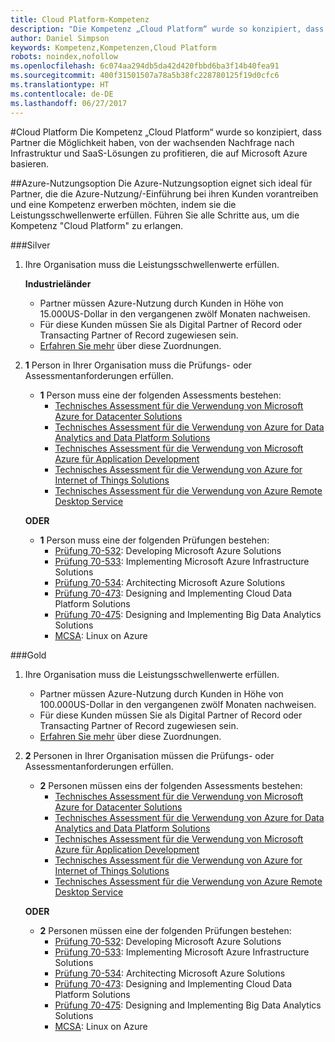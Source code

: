 ```yaml
---
title: Cloud Platform-Kompetenz
description: "Die Kompetenz „Cloud Platform“ wurde so konzipiert, dass Partner die Möglichkeit haben, von der wachsenden Nachfrage nach Infrastruktur und SaaS-Lösungen zu profitieren, die auf Microsoft Azure basieren."
author: Daniel Simpson
keywords: Kompetenz,Kompetenzen,Cloud Platform
robots: noindex,nofollow
ms.openlocfilehash: 6c074aa294db5da42d420fbbd6ba3f14b40fea91
ms.sourcegitcommit: 400f31501507a78a5b38fc228780125f19d0cfc6
ms.translationtype: HT
ms.contentlocale: de-DE
ms.lasthandoff: 06/27/2017
---
```

#<a name="cloud-platform"></a>Cloud Platform
Die Kompetenz „Cloud Platform“ wurde so konzipiert, dass Partner die Möglichkeit haben, von der wachsenden Nachfrage nach Infrastruktur und SaaS-Lösungen zu profitieren, die auf Microsoft Azure basieren.

##<a name="azure-consumption-option"></a>Azure-Nutzungsoption
Die Azure-Nutzungsoption eignet sich ideal für Partner, die die Azure-Nutzung/-Einführung bei ihren Kunden vorantreiben und eine Kompetenz erwerben möchten, indem sie die Leistungsschwellenwerte erfüllen. Führen Sie alle Schritte aus, um die Kompetenz "Cloud Platform" zu erlangen.

###<a name="silver"></a>Silver

1. Ihre Organisation muss die Leistungsschwellenwerte erfüllen.

    **Industrieländer**
    
    - Partner müssen Azure-Nutzung durch Kunden in Höhe von 15.000US-Dollar in den vergangenen zwölf Monaten nachweisen.
    - Für diese Kunden müssen Sie als Digital Partner of Record oder Transacting Partner of Record zugewiesen sein.
    - [Erfahren Sie mehr](https://partner.microsoft.com/en-us/membership/digital-partner-of-record) über diese Zuordnungen.  
  
2. **1** Person in Ihrer Organisation muss die Prüfungs- oder Assessmentanforderungen erfüllen.

    - **1** Person muss eine der folgenden Assessments bestehen:
        - [Technisches Assessment für die Verwendung von Microsoft Azure for Datacenter Solutions](https://partneruniversity.microsoft.com/?whr=uri:MicrosoftAccount&courseId=13736&scoId=N3FXNd7VB_8805299994)
        - [Technisches Assessment für die Verwendung von Azure for Data Analytics and Data Platform Solutions](https://partneruniversity.microsoft.com/?whr=uri:MicrosoftAccount&courseId=13735&scoId=eOi68a7VB_1905299994)
        - [Technisches Assessment für die Verwendung von Microsoft Azure für Application Development](https://partneruniversity.microsoft.com/?whr=uri:MicrosoftAccount&courseId=13979&scoId=enD8qylbB_9305299993)
        - [Technisches Assessment für die Verwendung von Azure for Internet of Things Solutions](https://partneruniversity.microsoft.com/?whr=uri:MicrosoftAccount&courseId=16252&scoId=ABMqsgVLC_4605996570)
        - [Technisches Assessment für die Verwendung von Azure Remote Desktop Service](https://partneruniversity.microsoft.com/?whr=uri:MicrosoftAccount&courseId=16571&scoId=R4xnMbpgC_3505996570)

    **ODER**

    - **1** Person muss eine der folgenden Prüfungen bestehen:
        - [Prüfung 70-532](https://www.microsoft.com/en-us/learning/exam-70-532.aspx): Developing Microsoft Azure Solutions
        - [Prüfung 70-533](https://www.microsoft.com/en-us/learning/exam-70-533.aspx): Implementing Microsoft Azure Infrastructure Solutions
        - [Prüfung 70-534](https://www.microsoft.com/en-us/learning/exam-70-534.aspx): Architecting Microsoft Azure Solutions
        - [Prüfung 70-473](https://www.microsoft.com/en-us/learning/exam-70-473.aspx): Designing and Implementing Cloud Data Platform Solutions
        - [Prüfung 70-475](https://www.microsoft.com/en-us/learning/exam-70-475.aspx): Designing and Implementing Big Data Analytics Solutions
        - [MCSA](https://www.microsoft.com/en-us/learning/mcsa-linux-azure-certification.aspx): Linux on Azure

###<a name="gold"></a>Gold

1. Ihre Organisation muss die Leistungsschwellenwerte erfüllen.

    - Partner müssen Azure-Nutzung durch Kunden in Höhe von 100.000US-Dollar in den vergangenen zwölf Monaten nachweisen.
    - Für diese Kunden müssen Sie als Digital Partner of Record oder Transacting Partner of Record zugewiesen sein.
    - [Erfahren Sie mehr](https://partner.microsoft.com/en-us/membership/digital-partner-of-record) über diese Zuordnungen.

2. **2** Personen in Ihrer Organisation müssen die Prüfungs- oder Assessmentanforderungen erfüllen.

    - **2** Personen müssen eins der folgenden Assessments bestehen:
        - [Technisches Assessment für die Verwendung von Microsoft Azure for Datacenter Solutions](https://partneruniversity.microsoft.com/?whr=uri:MicrosoftAccount&courseId=13736&scoId=N3FXNd7VB_8805299994)
        - [Technisches Assessment für die Verwendung von Azure for Data Analytics and Data Platform Solutions](https://partneruniversity.microsoft.com/?whr=uri:MicrosoftAccount&courseId=13735&scoId=eOi68a7VB_1905299994)
        - [Technisches Assessment für die Verwendung von Microsoft Azure für Application Development](https://partneruniversity.microsoft.com/?whr=uri:MicrosoftAccount&courseId=13979&scoId=enD8qylbB_9305299993)
        - [Technisches Assessment für die Verwendung von Azure for Internet of Things Solutions](https://partneruniversity.microsoft.com/?whr=uri:MicrosoftAccount&courseId=16252&scoId=ABMqsgVLC_4605996570)
        - [Technisches Assessment für die Verwendung von Azure Remote Desktop Service](https://partneruniversity.microsoft.com/?whr=uri:MicrosoftAccount&courseId=16571&scoId=R4xnMbpgC_3505996570)

    **ODER**

    - **2** Personen müssen eine der folgenden Prüfungen bestehen:
        - [Prüfung 70-532](https://www.microsoft.com/en-us/learning/exam-70-532.aspx): Developing Microsoft Azure Solutions
        - [Prüfung 70-533](https://www.microsoft.com/en-us/learning/exam-70-533.aspx): Implementing Microsoft Azure Infrastructure Solutions
        - [Prüfung 70-534](https://www.microsoft.com/en-us/learning/exam-70-534.aspx): Architecting Microsoft Azure Solutions
        - [Prüfung 70-473](https://www.microsoft.com/en-us/learning/exam-70-473.aspx): Designing and Implementing Cloud Data Platform Solutions
        - [Prüfung 70-475](https://www.microsoft.com/en-us/learning/exam-70-475.aspx): Designing and Implementing Big Data Analytics Solutions
        - [MCSA](https://www.microsoft.com/en-us/learning/mcsa-linux-azure-certification.aspx): Linux on Azure

